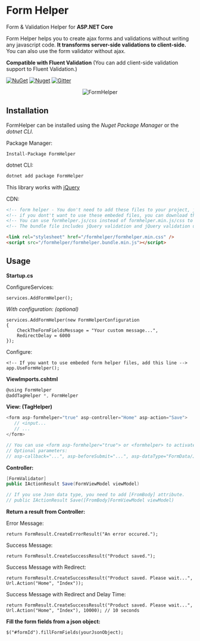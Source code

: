 # Form Helper

Form &amp; Validation Helper for **ASP.NET Core**

Form Helper helps you to create ajax forms and validations without writing any javascript code. **It transforms server-side validations to client-side.** You can also use the form validator without ajax.

**Compatible with Fluent Validation**
(You can add client-side validation support to Fluent Validation.)

[![NuGet](https://img.shields.io/nuget/v/FormHelper.svg)](https://nuget.org/packages/FormHelper) [![Nuget](https://img.shields.io/nuget/dt/FormHelper.svg)](https://nuget.org/packages/FormHelper) [![Gitter](https://badges.gitter.im/formhelper/community.svg)](https://gitter.im/formhelper/community?utm_source=badge&utm_medium=badge&utm_campaign=pr-badge)

<p align="center">
<img src="http://www.sinanbozkus.com/nuget/formhelper/formhelper-screenshot.png" alt="FormHelper" />
</p>

## Installation

FormHelper can be installed using the *Nuget Package Manager* or the *dotnet CLI*.

Package Manager:
```
Install-Package FormHelper
```

dotnet CLI:
```csharp
dotnet add package FormHelper
```

This library works with [jQuery](https://jquery.com)

CDN:
```html
<!-- form helper - You don't need to add these files to your project, just add it. it's embeded! -->
<!-- if you dont't want to use these embeded files, you can download the files from dist folder -->
<!-- You can use formhelper.js/css instead of formhelper.min.js/css to debug. -->
<!-- The bundle file includes jQuery validation and jQuery validation unobtrusive -->

<link rel="stylesheet" href="/formhelper/formhelper.min.css" />
<script src="/formhelper/formhelper.bundle.min.js"></script>
```

## Usage

**Startup.cs**

ConfigureServices:
```
services.AddFormHelper();
```
*With configuration: (optional)*
```
services.AddFormHelper(new FormHelperConfiguration
{
    CheckTheFormFieldsMessage = "Your custom message...",
    RedirectDelay = 6000
});
```
Configure:
```
<!-- If you want to use embeded form helper files, add this line -->
app.UseFormHelper();
```

**ViewImports.cshtml**
```csharp
@using FormHelper
@addTagHelper *, FormHelper
```


**View: (TagHelper)**
```csharp
<form asp-formhelper="true" asp-controller="Home" asp-action="Save">
   // <input...
   // ...
</form>

// You can use <form asp-formhelper="true"> or <formhelper> to activate formhelper.
// Optional parameters:
// asp-callback="...", asp-beforeSubmit="...", asp-dataType="FormData/Json", asp-enableButtonAfterSuccess="false", asp-resetFormAfterSuccess="true" asp-toastrPosition="ToastrPosition.BottomRight"
```

**Controller:**
```csharp
[FormValidator]
public IActionResult Save(FormViewModel viewModel)

// If you use Json data type, you need to add [FromBody] attribute.
// public IActionResult Save([FromBody]FormViewModel viewModel)
```

**Return a result from Controller:**

Error Message:
```
return FormResult.CreateErrorResult("An error occured.");
```
Success Message:
```
return FormResult.CreateSuccessResult("Product saved.");
```
Success Message with Redirect:
```
return FormResult.CreateSuccessResult("Product saved. Please wait...", Url.Action("Home", "Index"));
```
Success Message with Redirect and Delay Time:
```
return FormResult.CreateSuccessResult("Product saved. Please wait...", Url.Action("Home", "Index"), 10000); // 10 seconds
```

**Fill the form fields from a json object:**
```
$("#formId").fillFormFields(yourJsonObject);
```
